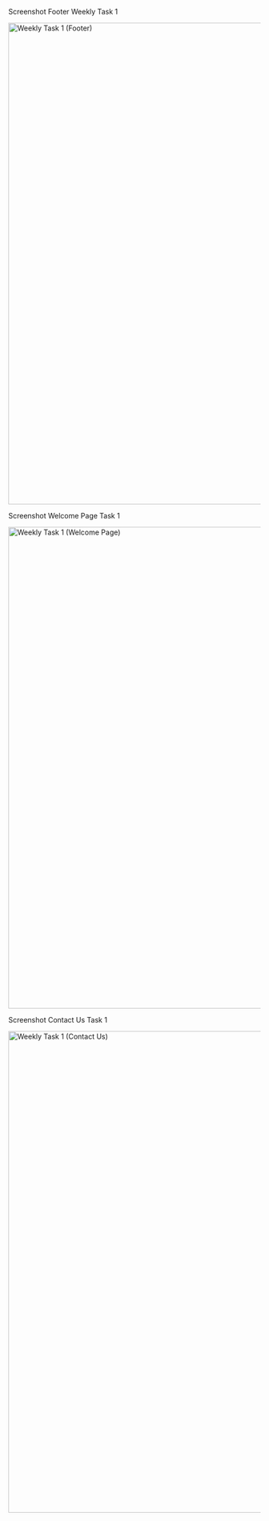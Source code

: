 Screenshot Footer Weekly Task 1

<img width="960" alt="Weekly Task 1 (Footer)" src="https://user-images.githubusercontent.com/83440868/201611031-bc6db289-eebf-4bc0-b652-84d6463b4cb7.png">

Screenshot Welcome Page Task 1

<img width="960" alt="Weekly Task 1 (Welcome Page)" src="https://user-images.githubusercontent.com/83440868/201666840-7b1f5afa-04e1-4fbb-aa9f-9091586537cf.png">

Screenshot Contact Us Task 1

<img width="960" alt="Weekly Task 1 (Contact Us)" src="https://user-images.githubusercontent.com/83440868/201666895-7e962752-873c-432c-a03f-eb69db1af100.png">